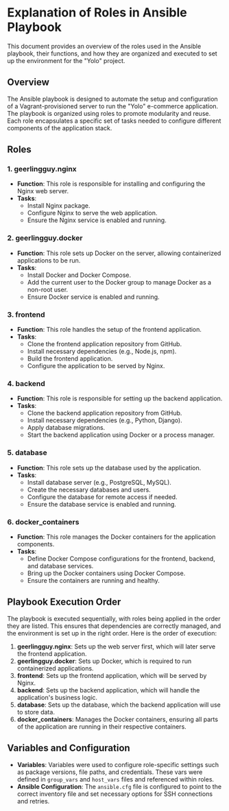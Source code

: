 # Explanation of Roles in Ansible Playbook

This document provides an overview of the roles used in the Ansible playbook, their functions, and how they are organized and executed to set up the environment for the "Yolo" project.

## Overview

The Ansible playbook is designed to automate the setup and configuration of a Vagrant-provisioned server to run the "Yolo" e-commerce application. The playbook is organized using roles to promote modularity and reuse. Each role encapsulates a specific set of tasks needed to configure different components of the application stack.

## Roles

### 1. geerlingguy.nginx

- **Function**: This role is responsible for installing and configuring the Nginx web server.
- **Tasks**:
  - Install Nginx package.
  - Configure Nginx to serve the web application.
  - Ensure the Nginx service is enabled and running.

### 2. geerlingguy.docker

- **Function**: This role sets up Docker on the server, allowing containerized applications to be run.
- **Tasks**:
  - Install Docker and Docker Compose.
  - Add the current user to the Docker group to manage Docker as a non-root user.
  - Ensure Docker service is enabled and running.

### 3. frontend

- **Function**: This role handles the setup of the frontend application.
- **Tasks**:
  - Clone the frontend application repository from GitHub.
  - Install necessary dependencies (e.g., Node.js, npm).
  - Build the frontend application.
  - Configure the application to be served by Nginx.

### 4. backend

- **Function**: This role is responsible for setting up the backend application.
- **Tasks**:
  - Clone the backend application repository from GitHub.
  - Install necessary dependencies (e.g., Python, Django).
  - Apply database migrations.
  - Start the backend application using Docker or a process manager.

### 5. database

- **Function**: This role sets up the database used by the application.
- **Tasks**:
  - Install database server (e.g., PostgreSQL, MySQL).
  - Create the necessary databases and users.
  - Configure the database for remote access if needed.
  - Ensure the database service is enabled and running.

### 6. docker_containers

- **Function**: This role manages the Docker containers for the application components.
- **Tasks**:
  - Define Docker Compose configurations for the frontend, backend, and database services.
  - Bring up the Docker containers using Docker Compose.
  - Ensure the containers are running and healthy.

## Playbook Execution Order

The playbook is executed sequentially, with roles being applied in the order they are listed. This ensures that dependencies are correctly managed, and the environment is set up in the right order. Here is the order of execution:

1. **geerlingguy.nginx**: Sets up the web server first, which will later serve the frontend application.
2. **geerlingguy.docker**: Sets up Docker, which is required to run containerized applications.
3. **frontend**: Sets up the frontend application, which will be served by Nginx.
4. **backend**: Sets up the backend application, which will handle the application's business logic.
5. **database**: Sets up the database, which the backend application will use to store data.
6. **docker_containers**: Manages the Docker containers, ensuring all parts of the application are running in their respective containers.

## Variables and Configuration

- **Variables**: Variables were used to configure role-specific settings such as package versions, file paths, and credentials. These vars were defined in `group_vars` and `host_vars` files and referenced within roles.
- **Ansible Configuration**: The `ansible.cfg` file is configured to point to the correct inventory file and set necessary options for SSH connections and retries.

